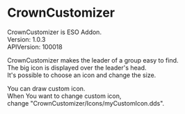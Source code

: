 # CrownCustomizer
CrownCustomizer is ESO Addon.  
Version: 1.0.3  
APIVersion: 100018

CrownCustomizer makes the leader of a group easy to find.  
The big icon is displayed over the leader's head.  
It's possible to choose an icon and change the size.  

You can draw custom icon.  
When You want to change custom icon,  
change "CrownCustomizer/Icons/myCustomIcon.dds".  